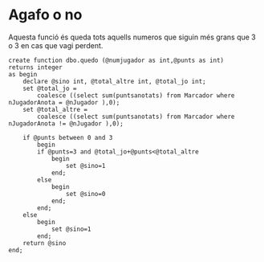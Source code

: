 # Agafo o no

Aquesta funció és queda tots aquells numeros que siguin més grans que 3 o 3 en cas que vagi perdent.

```
create function dbo.quedo (@numjugador as int,@punts as int)
returns integer
as begin
	declare @sino int, @total_altre int, @total_jo int;
	set @total_jo = 
		coalesce ((select sum(puntsanotats) from Marcador where nJugadorAnota = @nJugador ),0);
	set @total_altre = 
		coalesce ((select sum(puntsanotats) from Marcador where nJugadorAnota != @nJugador ),0);

	if @punts between 0 and 3
		begin
		if @punts=3 and @total_jo+@punts<@total_altre
			begin
				set @sino=1
			end;
		else
			begin
				set @sino=0
			end;
		end;
	else 
		begin
			set @sino=1
		end;
	return @sino
end;
```
